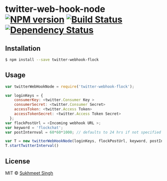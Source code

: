 # twitter-web-hook-node [![NPM version][npm-image]][npm-url] [![Build Status][travis-image]][travis-url] [![Dependency Status][daviddm-image]][daviddm-url]
> 

## Installation

```sh
$ npm install --save twitter-webhook-flock
```

## Usage

```js
var twitterWebHookNode = require('twitter-webhook-flock');

var loginKeys = {
    consumerKey: <twitter.Consumer Key >
    consumerSecret: <twitter.Consumer Secret>
    accessToken: <twitter.Access Token>
    accessTokenSecret: <twitter.Access Token Secret>
  };
var flockPostUrl = <Incoming webhook URL >;
var keyword = 'flockchat';
var postInternval = 60*60*1000; // defaults to 24 hrs if not specified

var T = new twitterWebHookNode(loginKeys, flockPostUrl, keyword, postInterval);
T.startTwitterInterval()

```
## License

MIT © [Sukhmeet Singh]()


[npm-image]: https://badge.fury.io/js/ttwitter-webhook-flock.svg
[npm-url]: https://npmjs.org/package/twitter-webhook-flock
[travis-image]: https://travis-ci.org/sukhmeet2390/twitter-webhook-flock.svg?branch=master
[travis-url]: https://travis-ci.org/sukhmeet2390/twitter-webhook-flock
[daviddm-image]: https://david-dm.org/sukhmeet2390/twitter-webhook-flock.svg?theme=shields.io
[daviddm-url]: https://david-dm.org/sukhmeet2390/twitter-webhook-flock